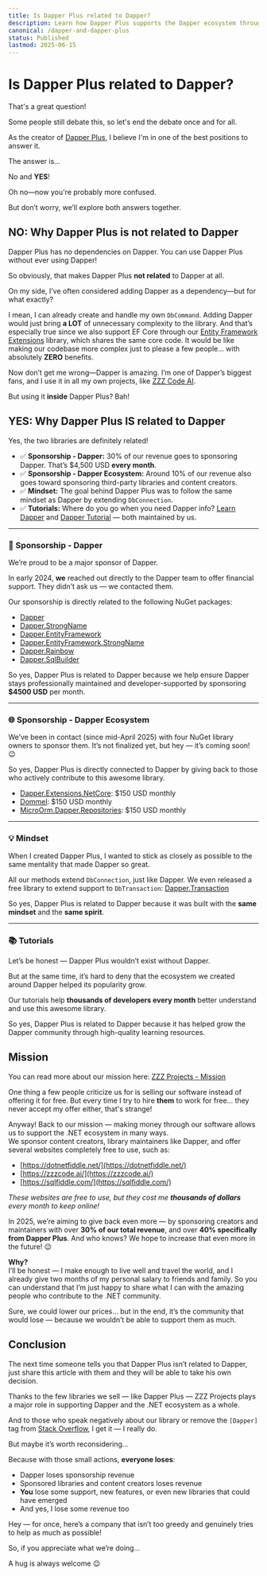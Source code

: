 ```yaml
---
title: Is Dapper Plus related to Dapper?
description: Learn how Dapper Plus supports the Dapper ecosystem through sponsorships, shared mindset, and free community tools 
canonical: /dapper-and-dapper-plus
status: Published
lastmod: 2025-06-15
---
```


# Is Dapper Plus related to Dapper?

That's a great question!

Some people still debate this, so let's end the debate once and for all.

As the creator of [Dapper Plus](https://dapper-plus.net/), I believe I'm in one of the best positions to answer it.

The answer is...

No and **YES**!

Oh no—now you're probably more confused.

But don’t worry, we’ll explore both answers together.

## NO: Why Dapper Plus is not related to Dapper

Dapper Plus has no dependencies on Dapper.  You can use Dapper Plus without ever using Dapper!

So obviously, that makes Dapper Plus **not related** to Dapper at all.

On my side, I’ve often considered adding Dapper as a dependency—but for what exactly?  

I mean, I can already create and handle my own `DbCommand`. Adding Dapper would just bring **a LOT** of unnecessary complexity to the library. And that’s especially true since we also support EF Core through our [Entity Framework Extensions](https://entityframework-extensions.net/) library, which shares the same core code. It would be like making our codebase more complex just to please a few people... with absolutely **ZERO** benefits.

Now don’t get me wrong—Dapper is amazing.  I’m one of Dapper’s biggest fans, and I use it in all my own projects, like [ZZZ Code AI](https://zzzcode.ai/).

But using it **inside** Dapper Plus? Bah!

## YES: Why Dapper Plus **IS** related to Dapper

Yes, the two libraries are definitely related!

- ✅ **Sponsorship - Dapper:** 30% of our revenue goes to sponsoring Dapper. That’s $4,500 USD **every month**.
- ✅ **Sponsorship - Dapper Ecosystem:** Around 10% of our revenue also goes toward sponsoring third-party libraries and content creators.
- ✅ **Mindset:** The goal behind Dapper Plus was to follow the same mindset as Dapper by extending `DbConnection`.
- ✅ **Tutorials:** Where do you go when you need Dapper info? [Learn Dapper](https://www.learndapper.com/) and [Dapper Tutorial](https://dappertutorial.net/) — both maintained by us.

---

### 🧾 Sponsorship - Dapper

We’re proud to be a major sponsor of Dapper.

In early 2024, **we** reached out directly to the Dapper team to offer financial support. They didn’t ask us — we contacted them.

Our sponsorship is directly related to the following NuGet packages:
- [Dapper](https://www.nuget.org/packages/Dapper)
- [Dapper.StrongName](https://www.nuget.org/packages/Dapper.StrongName)
- [Dapper.EntityFramework](https://www.nuget.org/packages/Dapper.EntityFramework)
- [Dapper.EntityFramework.StrongName](https://www.nuget.org/packages/Dapper.EntityFramework.StrongName)
- [Dapper.Rainbow](https://www.nuget.org/packages/Dapper.Rainbow)
- [Dapper.SqlBuilder](https://www.nuget.org/packages/Dapper.SqlBuilder)

So yes, Dapper Plus is related to Dapper because we help ensure Dapper stays professionally maintained and developer-supported by sponsoring **$4500 USD** per month.

---

### 🌐 Sponsorship - Dapper Ecosystem

We’ve been in contact (since mid-April 2025) with four NuGet library owners to sponsor them. It’s not finalized yet, but hey — it’s coming soon! 😉

So yes, Dapper Plus is directly connected to Dapper by giving back to those who actively contribute to this awesome library.

- [Dapper.Extensions.NetCore](https://www.learndapper.com/extensions/dapper-extensions): $150 USD monthly
- [Dommel](https://github.com/henkmollema/Dommel): $150 USD monthly
- [MicroOrm.Dapper.Repositories](https://www.learndapper.com/extensions/microorm-dapper-repositories): $150 USD monthly

---

### 💡 Mindset

When I created Dapper Plus, I wanted to stick as closely as possible to the same mentality that made Dapper so great.

All our methods extend `DbConnection`, just like Dapper. We even released a free library to extend support to `DbTransaction`: [Dapper.Transaction](https://www.learndapper.com/misc/transaction#dapper-transaction-library)

So yes, Dapper Plus is related to Dapper because it was built with the **same mindset** and the **same spirit**.

---

### 📚 Tutorials

Let’s be honest — Dapper Plus wouldn’t exist without Dapper.

But at the same time, it’s hard to deny that the ecosystem we created around Dapper helped its popularity grow.

Our tutorials help **thousands of developers every month** better understand and use this awesome library.

So yes, Dapper Plus is related to Dapper because it has helped grow the Dapper community through high-quality learning resources.

## Mission

You can read more about our mission here: [ZZZ Projects - Mission](https://zzzprojects.com/mission)

One thing a few people criticize us for is selling our software instead of offering it for free.  But every time I try to hire **them** to work for free... they never accept my offer either, that's strange!

Anyway! Back to our mission — making money through our software allows us to support the .NET ecosystem in many ways.  
We sponsor content creators, library maintainers like Dapper, and offer several websites completely free to use, such as:

- [https://dotnetfiddle.net/](https://dotnetfiddle.net/)  
- [https://zzzcode.ai/](https://zzzcode.ai/)  
- [https://sqlfiddle.com/](https://sqlfiddle.com/)

_These websites are free to use, but they cost me **thousands of dollars** every month to keep online!_

In 2025, we’re aiming to give back even more — by sponsoring creators and maintainers with over **30% of our total revenue**, and over **40% specifically from Dapper Plus**. And who knows? We hope to increase that even more in the future! 😉

**Why?**  
I’ll be honest — I make enough to live well and travel the world, and I already give two months of my personal salary to friends and family. So you can understand that I’m just happy to share what I can with the amazing people who contribute to the .NET community.

Sure, we could lower our prices… but in the end, it’s the community that would lose — because we wouldn’t be able to support them as much.

## Conclusion

The next time someone tells you that Dapper Plus isn’t related to Dapper, just share this article with them and they will be able to take his own decision.

Thanks to the few libraries we sell — like Dapper Plus — ZZZ Projects plays a major role in supporting Dapper and the .NET ecosystem as a whole.

And to those who speak negatively about our library or remove the `[Dapper]` tag from [Stack Overflow](https://stackoverflow.com/questions/tagged/dapper-plus), I get it — I really do.

But maybe it’s worth reconsidering... 

Because with those small actions, **everyone loses**:

- Dapper loses sponsorship revenue  
- Sponsored libraries and content creators loses revenue
- **You** lose some support, new features, or even new libraries that could have emerged  
- And yes, I lose some revenue too

Hey — for once, here’s a company that isn’t too greedy and genuinely tries to help as much as possible!

So, if you appreciate what we’re doing...  

A hug is always welcome 😉